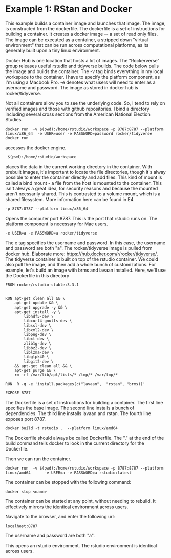 # Example 1: RStan and Docker

This example builds a container image and launches that image. The image, is constructed from the dockerfile. The dockerfile is a set of instructions for building a container. It creates a docker image -- a set of read only files. The image can be executed as a container, a stripped down "virtual environment" that can be run across computational platforms, as its generally built upon a tiny linux environment.

Docker Hub is one location that hosts a lot of images. The "Rockerverse" group releases useful rstudio and tidyverse builds. The code below pulls the image and builds the container. The -v tag binds everything in my local workspace to the container. I have to specify the platform component, as I'm using a Macbook Pro. -e denotes what users will need to enter as a username and password. The image as stored in docker hub is rocker/tidyverse. 

Not all containers allow you to see the underlying code. So, I tend to rely on verified images and those with github repositories. I bind a directory including several cross sections from the American National Election Studies. 

``` 
docker run  -v $(pwd):/home/rstudio/workspace -p 8787:8787 --platform linux/x86_64  -e USER=user -e PASSWORD=password rocker/tidyverse 
docker run 
```

accesses the docker engine. 

```
 $(pwd):/home/rstudio/workspace
```
places the data in the current working directory in the container. With prebuilt images, it's important to locate the file directories, though it's alway possible to enter the container directly and add files. This kind of mount is called a bind mount - a file from the host is mounted to the container. This isn't always a great idea, for security reasons and because the mounted aren't ncessarily shared. This is contrasted to a volume mount, which is a shared filesystem. More information here can be found in E4.

```
-p 8787:8787 --platform linux/x86_64  
```

Opens the computer port 8787. This is the port that rstudio runs on. The platform component is necessary for Mac users. 


```
-e USER=a -e PASSWORD=a rocker/tidyverse 
```

The e tag specifies the username and password. In this case, the username and password are both "a". The rocker/tidyverse image is pulled from docker hub. Elaborate more: https://hub.docker.com/r/rocker/tidyverse/. The tidyverse container is built on top of the rstudio container. We could also pull the image, and then add a whole bunch of customizations. For example, let's build an image with brms and lavaan installed. Here, we'll use the Dockerfile in this directory

```
FROM rocker/rstudio-stable:3.3.1


RUN apt-get clean all && \
    apt-get update && \
    apt-get upgrade -y && \
    apt-get install -y \
        libhdf5-dev \
        libcurl4-gnutls-dev \
        libssl-dev \
        libxml2-dev \
        libpng-dev \
        libxt-dev \
        zlib1g-dev \
        libbz2-dev \
        liblzma-dev \
        libglpk40 \
        libgit2-dev \
    && apt-get clean all && \
    apt-get purge && \
    rm -rf /var/lib/apt/lists/* /tmp/* /var/tmp/*
    
RUN  R -q -e 'install.packages(c("lavaan",  "rstan", "brms))'

EXPOSE 8787
```

The Dockerfile is a set of instructions for building a container. The first line specifies the base image. The second line installs a bunch of dependencies. The third line installs lavaan and rstan. The fourth line exposes port 8787.

```
docker build -t rstudio .  --platform linux/amd64    
```

The Dockerfile should always be called Dockerfile. The "." at the end of the build command tells docker to look in the current directory for the Dockerfile.

Then we can run the container.

```
docker run  -v $(pwd):/home/rstudio/workspace -p 8787:8787 --platform linux/amd64      -e USER=a -e PASSWORD=a rstudio:latest

```
The container can be stopped with the following command:

``` 
docker stop <name>

```

The container can be started at any point, without needing to rebuild. It effectively mirrors the identical environment across users.


Navigate to the browser, and enter the following url:

```
localhost:8787
```
The username and password are both "a".

This opens an rstudio environment. The rstudio environment is identical across users.







